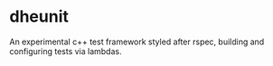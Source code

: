 # dheunit

An experimental c++ test framework
styled after rspec,
building and configuring tests via lambdas.